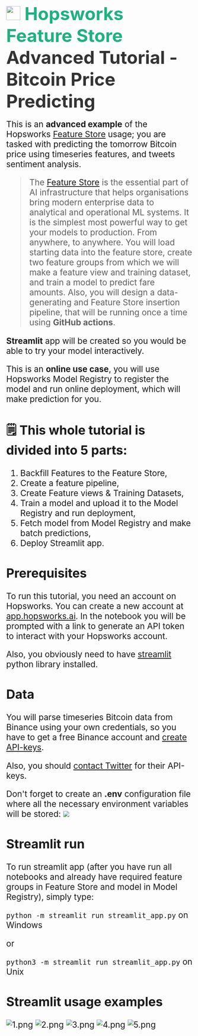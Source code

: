 # <span style="font-width:bold; font-size: 3rem; color:#1EB182;"><img src="../../images/icon102.png" width="38px"></img> **Hopsworks Feature Store** </span><span style="font-width:bold; font-size: 3rem; color:#333;">Advanced Tutorial - Bitcoin Price Predicting</span>



<span style="font-width:bold; font-size: 1.4rem;">
  This is an <b>advanced example</b> of the Hopsworks <a href="https://www.hopsworks.ai/feature-store">Feature Store</a> usage; you are tasked with predicting the tomorrow Bitcoin price using timeseries features, and tweets sentiment analysis.

> The [Feature Store](https://www.hopsworks.ai/feature-store) is the essential part of AI infrastructure that helps organisations bring modern enterprise data to analytical and operational ML systems. It is the simplest most powerful way to get your models to production. From anywhere, to anywhere.
  You will load starting data into the feature store, create two feature groups from which we will make a feature view and training dataset, and train a model to predict fare amounts.
  Also, you will design a data-generating and Feature Store insertion pipeline, that will be running once a time using <b>GitHub actions</b>.

  <b>Streamlit</b> app will be created so you would be able to try your model interactively.

   This is an <b>online use case</b>, you will use Hopsworks Model Registry to register the model and run online deployment, which will make prediction for you.
 </span>

## **🗒️ This whole tutorial is divided into 5 parts:**
1. Backfill Features to the Feature Store,
2. Create a feature pipeline,
3. Create Feature views & Training Datasets,
4. Train a model and upload it to the Model Registry and run deployment,
5. Fetch model from Model Registry and make batch predictions,
6. Deploy Streamlit app.


## Prerequisites
To run this tutorial, you need an account on Hopsworks. You can create a new account at  [app.hopsworks.ai](https://app.hopsworks.ai).
In the notebook you will be prompted with a link to generate an API token to interact with your Hopsworks account.

Also, you obviously need to have [streamlit](https://docs.streamlit.io/library/get-started/installation)  python library installed.


## Data
You will parse timeseries Bitcoin data from Binance using your own credentials, so you have to get a free Binance account and [create API-keys](https://www.binance.com/en/support/faq/360002502072).

Also, you should [contact Twitter](https://developer.twitter.com/en/docs/twitter-api/getting-started/getting-access-to-the-twitter-api) for their API-keys.

Don't forget to create an __.env__ configuration file where all the necessary environment variables will be stored:
![](images/api_keys_env_file.png)


## Streamlit run
To run streamlit app (after you have run all notebooks and already have required feature groups in Feature Store and model in Model Registry), simply type:

`python -m streamlit run streamlit_app.py` on Windows

or

`python3 -m streamlit run streamlit_app.py` on Unix


## Streamlit usage examples
![1.png](images/1.png)
![2.png](images/2.png)
![3.png](images/3.png)
![4.png](images/4.png)
![5.png](images/5.png)
